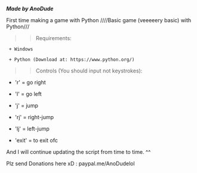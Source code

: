 ***Made by AnoDude***

First time making a game with Python
////Basic game (veeeeery basic) with Python///
>>Requirements:

     + Windows

     + Python (Download at: https://www.python.org/)

>>Controls (You should input not keystrokes):

+ 'r' = go right

+ 'l' = go left

+ 'j' = jump

+ 'rj' = right-jump

+ 'lj' = left-jump

+ 'exit' = to exit ofc

And I will continue updating the script from time to time. ^^

Plz send Donations here xD : paypal.me/AnoDudelol


